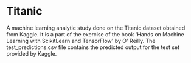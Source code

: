# Titanic
A machine learning analytic study done on the Titanic dataset obtained from Kaggle. 
It is a part of the exercise of the book 'Hands on Machine Learning with ScikitLearn and TensorFlow' by O' Reilly. The test_predictions.csv file contains the predicted output for the test set provided by Kaggle.